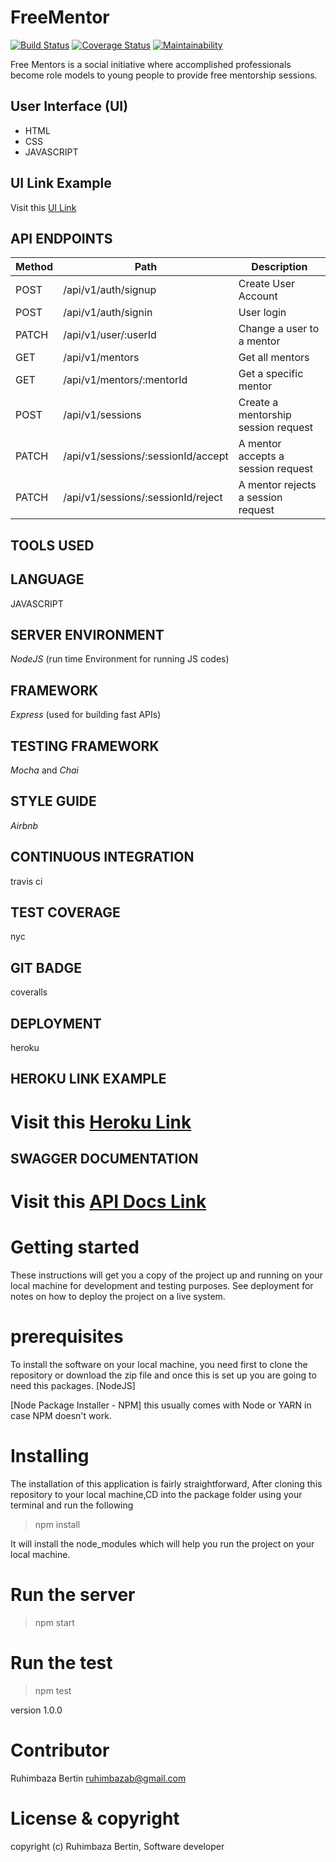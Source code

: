# FreeMentor
[![Build Status](https://travis-ci.org/ruhimbazabertin/FreeMentor.svg?branch=develop)](https://travis-ci.org/ruhimbazabertin/FreeMentor)
[![Coverage Status](https://coveralls.io/repos/github/ruhimbazabertin/FreeMentor/badge.svg?branch=develop)](https://coveralls.io/github/ruhimbazabertin/FreeMentor?branch=develop)
[![Maintainability](https://api.codeclimate.com/v1/badges/7eb3a0bd6d4a7c9a445c/maintainability)](https://codeclimate.com/github/ruhimbazabertin/FreeMentor/maintainability)

Free Mentors is a social initiative where accomplished professionals become role models to young people to provide free mentorship sessions.

## User Interface (UI)

* HTML
* CSS
* JAVASCRIPT

## UI Link Example
 Visit this [UI Link](https://ruhimbazabertin.github.io/FreeMentor/UI/index.html)

## API ENDPOINTS


| Method      | Path                                                           | Description                          |
|-------------|----------------------------------------------------------------|--------------------------------------|
| POST        | /api/v1/auth/signup                                            | Create User Account                  |
| POST        | /api/v1/auth/signin                                            | User login                           |
| PATCH       | /api/v1/user/:userId                                           | Change a user to a mentor            |
| GET         | /api/v1/mentors                                                | Get all mentors                      |
| GET         | /api/v1/mentors/:mentorId                                      | Get a specific mentor                |
| POST        | /api/v1/sessions                                               | Create a mentorship session request  |
| PATCH       | /api/v1/sessions/:sessionId/accept                             | A mentor accepts a session request   |
| PATCH       | /api/v1/sessions/:sessionId/reject                             | A mentor rejects a session request   |



## TOOLS USED

## LANGUAGE

 JAVASCRIPT 
 
 ## SERVER ENVIRONMENT
 
 *NodeJS* (run time Environment for running JS codes)
 
 ## FRAMEWORK
 
 *Express* (used for building fast APIs)
 
 ## TESTING FRAMEWORK
 
 *Mocha* and *Chai*
 
 ## STYLE GUIDE
 
 *Airbnb*
 
 ## CONTINUOUS INTEGRATION
 
 travis ci
 
 ## TEST COVERAGE
 
 nyc
 
 ## GIT BADGE
 
 coveralls
 
 ## DEPLOYMENT
 
 heroku
 
 ## HEROKU LINK EXAMPLE
 
 # Visit this [Heroku Link]( http://freementorcycle10.herokuapp.com)
 
 ## SWAGGER DOCUMENTATION

# Visit this [API Docs Link](https://freementorcycle10.herokuapp.com/freementor/)
 
 # Getting started
 
 These instructions will get you a copy of the project up and running on your local machine for development and testing purposes. See deployment for notes on how to deploy the project on a live system.
 
 # prerequisites
 
 To install the software on your local machine, you need first to clone the repository or download the zip file and once this is set up you are going to need this packages. [NodeJS]
 
  [Node Package Installer - NPM] this usually comes with Node or YARN in case NPM doesn't work.
  
  # Installing
  
  The installation of this application is fairly straightforward, After cloning this repository to your local machine,CD into the package folder using your terminal and run the following
  
  > npm install
  
  It will install the node_modules which will help you run the project on your local machine.
  
  # Run the server
  
  > npm start
  
  # Run the test
  
  > npm test
  
   version 1.0.0
   
   # Contributor
   
   Ruhimbaza Bertin ruhimbazab@gmail.com
   
   # License & copyright
   
   copyright (c) Ruhimbaza Bertin, Software developer
 
 
 

